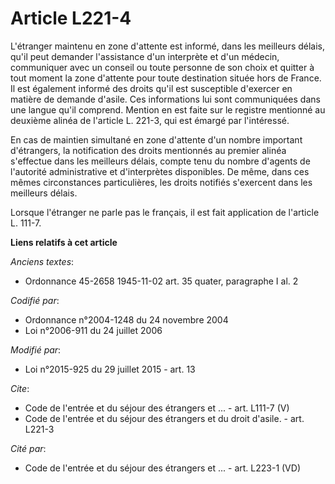 # Article L221-4

L'étranger maintenu en zone d'attente est informé, dans les meilleurs délais, qu'il peut demander l'assistance d'un
interprète et d'un médecin, communiquer avec un conseil ou toute personne de son choix et quitter à tout moment la zone
d'attente pour toute destination située hors de France. Il est également informé des droits qu'il est susceptible d'exercer
en matière de demande d'asile. Ces informations lui sont communiquées dans une langue qu'il comprend. Mention en est faite
sur le registre mentionné au deuxième alinéa de l'article L. 221-3, qui est émargé par l'intéressé. 

En cas de maintien simultané en zone d'attente d'un nombre important d'étrangers, la notification des droits mentionnés au
premier alinéa s'effectue dans les meilleurs délais, compte tenu du nombre d'agents de l'autorité administrative et
d'interprètes disponibles. De même, dans ces mêmes circonstances particulières, les droits notifiés s'exercent dans les
meilleurs délais. 

Lorsque l'étranger ne parle pas le français, il est fait application de l'article L. 111-7.

**Liens relatifs à cet article**

_Anciens textes_:

  - Ordonnance 45-2658 1945-11-02 art. 35 quater, paragraphe I al. 2

_Codifié par_:

  - Ordonnance n°2004-1248 du 24 novembre 2004
  - Loi n°2006-911 du 24 juillet 2006

_Modifié par_:

  - Loi n°2015-925 du 29 juillet 2015 - art. 13

_Cite_:

  - Code de l'entrée et du séjour des étrangers et ... - art. L111-7 (V)
  - Code de l'entrée et du séjour des étrangers et du droit d'asile. - art. L221-3

_Cité par_:

  - Code de l'entrée et du séjour des étrangers et ... - art. L223-1 (VD)
